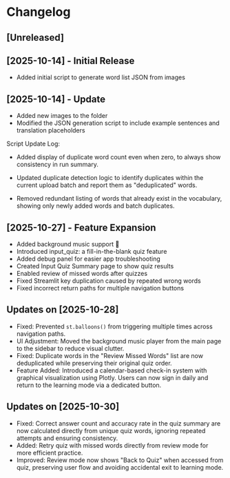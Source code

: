 # Changelog

## [Unreleased]

## [2025-10-14] - Initial Release
- Added initial script to generate word list JSON from images

## [2025-10-14] - Update
- Added new images to the folder
- Modified the JSON generation script to include example sentences and translation placeholders

Script Update Log:

- Added display of duplicate word count even when zero, to always show consistency in run summary.

- Updated duplicate detection logic to identify duplicates within the current upload batch and report them as "deduplicated" words.

- Removed redundant listing of words that already exist in the vocabulary, showing only newly added words and batch duplicates.

## [2025-10-27] - Feature Expansion

- Added background music support 🎵  
- Introduced input_quiz: a fill-in-the-blank quiz feature  
- Added debug panel for easier app troubleshooting  
- Created Input Quiz Summary page to show quiz results  
- Enabled review of missed words after quizzes  
- Fixed Streamlit key duplication caused by repeated wrong words  
- Fixed incorrect return paths for multiple navigation buttons  

## Updates on [2025-10-28]

- Fixed: Prevented `st.balloons()` from triggering multiple times across navigation paths.
- UI Adjustment: Moved the background music player from the main page to the sidebar to reduce visual clutter.
- Fixed: Duplicate words in the "Review Missed Words" list are now deduplicated while preserving their original quiz order.
- Feature Added: Introduced a calendar-based check-in system with graphical visualization using Plotly. Users can now sign in daily and return to the learning mode via a dedicated button.

## Updates on [2025-10-30]
- Fixed: Correct answer count and accuracy rate in the quiz summary are now calculated directly from unique quiz words, ignoring repeated attempts and ensuring consistency.
- Added: Retry quiz with missed words directly from review mode for more efficient practice.
- Improved: Review mode now shows "Back to Quiz" when accessed from quiz, preserving user flow and avoiding accidental exit to learning mode.